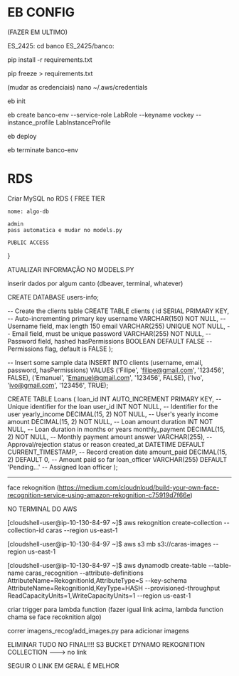 # EB CONFIG
(FAZER EM ULTIMO)

ES_2425: cd banco
ES_2425/banco:

pip install -r requirements.txt

pip freeze > requirements.txt

(mudar as credenciais)
nano ~/.aws/credentials

eb init

eb create banco-env --service-role LabRole --keyname vockey --instance_profile LabInstanceProfile

eb deploy

eb terminate banco-env

# RDS 

Criar MySQL no RDS
{
    FREE TIER

    nome: algo-db

    admin
    pass automatica e mudar no models.py

    PUBLIC ACCESS
}

ATUALIZAR INFORMAÇÃO NO MODELS.PY

inserir dados por algum canto (dbeaver, terminal, whatever)

CREATE DATABASE users-info;

-- Create the clients table
CREATE TABLE clients (
    id SERIAL PRIMARY KEY,             -- Auto-incrementing primary key
    username VARCHAR(150) NOT NULL,    -- Username field, max length 150
    email VARCHAR(255) UNIQUE NOT NULL, -- Email field, must be unique
    password VARCHAR(255) NOT NULL,    -- Password field, hashed
    hasPermissions BOOLEAN DEFAULT FALSE -- Permissions flag, default is FALSE
);

-- Insert some sample data
INSERT INTO clients (username, email, password, hasPermissions)
VALUES 
    ('Filipe', 'filipe@gmail.com', '123456', FALSE),
    ('Emanuel', 'Emanuel@gmail.com', '123456', FALSE),
    ('Ivo', 'ivo@gmail.com', '123456', TRUE);


CREATE TABLE Loans (
    loan_id INT AUTO_INCREMENT PRIMARY KEY, -- Unique identifier for the loan
    user_id INT NOT NULL, -- Identifier for the user
    yearly_income DECIMAL(15, 2) NOT NULL, -- User's yearly income
    amount DECIMAL(15, 2) NOT NULL, -- Loan amount
    duration INT NOT NULL, -- Loan duration in months or years
    monthly_payment DECIMAL(15, 2) NOT NULL, -- Monthly payment amount
    answer VARCHAR(255), -- Approval/rejection status or reason
    created_at DATETIME DEFAULT CURRENT_TIMESTAMP, -- Record creation date
    amount_paid DECIMAL(15, 2) DEFAULT 0, -- Amount paid so far
    loan_officer VARCHAR(255) DEFAULT 'Pending...' -- Assigned loan officer
);


-----
face rekognition (https://medium.com/cloudnloud/build-your-own-face-recognition-service-using-amazon-rekognition-c75919d7f66e)

NO TERMINAL DO AWS

[cloudshell-user@ip-10-130-84-97 ~]$ aws rekognition create-collection --collection-id caras --region us-east-1

[cloudshell-user@ip-10-130-84-97 ~]$ aws s3 mb s3://caras-images --region us-east-1

[cloudshell-user@ip-10-130-84-97 ~]$ aws dynamodb create-table --table-name caras_recognition --attribute-definitions AttributeName=RekognitionId,AttributeType=S --key-schema AttributeName=RekognitionId,KeyType=HASH  --provisioned-throughput ReadCapacityUnits=1,WriteCapacityUnits=1 --region us-east-1

criar trigger para lambda function (fazer igual link acima, lambda function chama se face recoknition algo)

correr imagens_recog/add_images.py para adicionar imagens


ELIMINAR TUDO NO FINAL!!!!
S3 BUCKET
DYNAMO
REKOGNITION COLLECTION ---> no link


SEGUIR O LINK EM GERAL É MELHOR